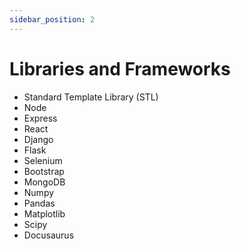 ```yaml
---
sidebar_position: 2
---
```


# Libraries and Frameworks

- Standard Template Library (STL)
- Node
- Express
- React
- Django
- Flask
- Selenium
- Bootstrap
- MongoDB
- Numpy
- Pandas
- Matplotlib
- Scipy
- Docusaurus
